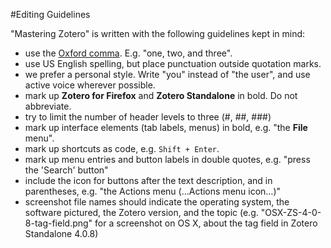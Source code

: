 #Editing Guidelines

"Mastering Zotero" is written with the following guidelines kept in mind:

- use the [Oxford comma](http://en.wikipedia.org/wiki/Serial_comma). E.g. "one, two, and three".
- use US English spelling, but place punctuation outside quotation marks.
- we prefer a personal style. Write "you" instead of "the user", and use active voice wherever possible.
- mark up **Zotero for Firefox** and **Zotero Standalone** in bold. Do not abbreviate.
- try to limit the number of header levels to three (#, ##, ###)
- mark up interface elements (tab labels, menus) in bold, e.g. "the **File** menu".
- mark up shortcuts as code, e.g. `Shift + Enter`.
- mark up menu entries and button labels in double quotes, e.g. "press the 'Search' button"
- include the icon for buttons after the text description, and in parentheses, e.g. "the Actions menu (…Actions menu icon…)"
- screenshot file names should indicate the operating system, the software pictured, the Zotero version, and the topic (e.g. "OSX-ZS-4-0-8-tag-field.png" for a screenshot on OS X, about the tag field in Zotero Standalone 4.0.8)
